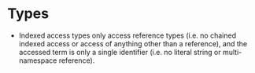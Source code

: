 # Types

- Indexed access types only access reference types (i.e. no chained indexed access or access of anything other than a reference), and the accessed term is only a single identifier (i.e. no literal string or multi-namespace reference).
